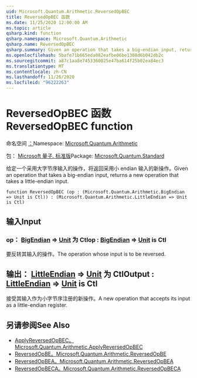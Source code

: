 ```yaml
---
uid: Microsoft.Quantum.Arithmetic.ReversedOpBEC
title: ReversedOpBEC 函数
ms.date: 11/25/2020 12:00:00 AM
ms.topic: article
qsharp.kind: function
qsharp.namespace: Microsoft.Quantum.Arithmetic
qsharp.name: ReversedOpBEC
qsharp.summary: Given an operation that takes a big-endian input, returns a new operation that takes a little-endian input.
ms.openlocfilehash: 5bafe71b665eda082eafbe06be1308d6b042db2c
ms.sourcegitcommit: a87c1aa8e7453360025e47ba614f25b02ea84ec3
ms.translationtype: MT
ms.contentlocale: zh-CN
ms.lasthandoff: 11/26/2020
ms.locfileid: "96222263"
---
```

# <a name="reversedopbec-function"></a><span data-ttu-id="2588c-102">ReversedOpBEC 函数</span><span class="sxs-lookup"><span data-stu-id="2588c-102">ReversedOpBEC function</span></span>

<span data-ttu-id="2588c-103">命名空间 [：](xref:Microsoft.Quantum.Arithmetic)</span><span class="sxs-lookup"><span data-stu-id="2588c-103">Namespace: [Microsoft.Quantum.Arithmetic](xref:Microsoft.Quantum.Arithmetic)</span></span>

<span data-ttu-id="2588c-104">包： [Microsoft 量子. 标准版](https://nuget.org/packages/Microsoft.Quantum.Standard)</span><span class="sxs-lookup"><span data-stu-id="2588c-104">Package: [Microsoft.Quantum.Standard](https://nuget.org/packages/Microsoft.Quantum.Standard)</span></span>


<span data-ttu-id="2588c-105">给定一个采用大字节序输入的操作，将返回采用小 endian 输入的新操作。</span><span class="sxs-lookup"><span data-stu-id="2588c-105">Given an operation that takes a big-endian input, returns a new operation that takes a little-endian input.</span></span>

```qsharp
function ReversedOpBEC (op : (Microsoft.Quantum.Arithmetic.BigEndian => Unit is Ctl)) : (Microsoft.Quantum.Arithmetic.LittleEndian => Unit is Ctl)
```


## <a name="input"></a><span data-ttu-id="2588c-106">输入</span><span class="sxs-lookup"><span data-stu-id="2588c-106">Input</span></span>

### <a name="op--bigendian--unit--is-ctl"></a><span data-ttu-id="2588c-107">op： [BigEndian](xref:Microsoft.Quantum.Arithmetic.BigEndian) => [Unit](xref:microsoft.quantum.lang-ref.unit)  为 Ctl</span><span class="sxs-lookup"><span data-stu-id="2588c-107">op : [BigEndian](xref:Microsoft.Quantum.Arithmetic.BigEndian) => [Unit](xref:microsoft.quantum.lang-ref.unit)  is Ctl</span></span>

<span data-ttu-id="2588c-108">要反转其输入的操作。</span><span class="sxs-lookup"><span data-stu-id="2588c-108">The operation whose input is to be reversed.</span></span>



## <a name="output--littleendian--unit--is-ctl"></a><span data-ttu-id="2588c-109">输出： [LittleEndian](xref:Microsoft.Quantum.Arithmetic.LittleEndian) => [Unit](xref:microsoft.quantum.lang-ref.unit)  为 Ctl</span><span class="sxs-lookup"><span data-stu-id="2588c-109">Output : [LittleEndian](xref:Microsoft.Quantum.Arithmetic.LittleEndian) => [Unit](xref:microsoft.quantum.lang-ref.unit)  is Ctl</span></span>

<span data-ttu-id="2588c-110">接受其输入作为小字节序注册的新操作。</span><span class="sxs-lookup"><span data-stu-id="2588c-110">A new operation that accepts its input as a little-endian register.</span></span>

## <a name="see-also"></a><span data-ttu-id="2588c-111">另请参阅</span><span class="sxs-lookup"><span data-stu-id="2588c-111">See Also</span></span>

- [<span data-ttu-id="2588c-112">ApplyReversedOpBEC。</span><span class="sxs-lookup"><span data-stu-id="2588c-112">Microsoft.Quantum.Arithmetic.ApplyReversedOpBEC</span></span>](xref:Microsoft.Quantum.Arithmetic.ApplyReversedOpBEC)
- [<span data-ttu-id="2588c-113">ReversedOpBE。</span><span class="sxs-lookup"><span data-stu-id="2588c-113">Microsoft.Quantum.Arithmetic.ReversedOpBE</span></span>](xref:Microsoft.Quantum.Arithmetic.ReversedOpBE)
- [<span data-ttu-id="2588c-114">ReversedOpBEA。</span><span class="sxs-lookup"><span data-stu-id="2588c-114">Microsoft.Quantum.Arithmetic.ReversedOpBEA</span></span>](xref:Microsoft.Quantum.Arithmetic.ReversedOpBEA)
- [<span data-ttu-id="2588c-115">ReversedOpBECA。</span><span class="sxs-lookup"><span data-stu-id="2588c-115">Microsoft.Quantum.Arithmetic.ReversedOpBECA</span></span>](xref:Microsoft.Quantum.Arithmetic.ReversedOpBECA)